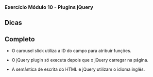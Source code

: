### Exercício Módulo 10 - Plugins jQuery

## Dicas


## Completo
- O carousel slick utiliza a ID do campo para atribuir funções.
- O jQuery plugin só executa depois que o jQuery carregar na página.


- A semântica de escrita do HTML e jQuery utilizam o idioma inglês.